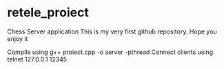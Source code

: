 # retele_proiect
Chess Server application
This is my very first github repository. Hope you enjoy it

Compile using g++ proiect.cpp -o server -pthread
Connect clients using telnet 127.0.0.1 12345
